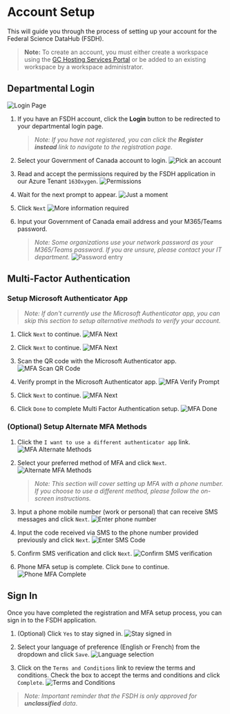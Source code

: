 # Account Setup

This will guide you through the process of setting up your account for the Federal Science DataHub (FSDH).

> **Note:** To create an account, you must either create a workspace using the [GC Hosting Services Portal](https://hosting-services-hebergement.canada.ca/s/gc-cloud-fa-catalogue) or be added to an existing workspace by a workspace administrator.

## Departmental Login

![Login Page](/api/docs/UserGuide/Preregistration/login-page.png)

1. If you have an FSDH account, click the **Login** button to be redirected to your departmental login page.
    > *Note: If you have not registered, you can click the **Register instead** link to navigate to the registration page.*

1. Select your Government of Canada account to login. 
    ![Pick an account](/api/docs/UserGuide/Preregistration/pick-an-account.png)

1. Read and accept the permissions required by the FSDH application in our Azure Tenant `163Oxygen`.
    ![Permissions](/api/docs/UserGuide/Preregistration/permissions.png)

1. Wait for the next prompt to appear.
    ![Just a moment](/api/docs/UserGuide/Preregistration/wait-for-prompt.png)

1. Click `Next`
    ![More information required](/api/docs/UserGuide/Preregistration/click-next.png)

1. Input your Government of Canada email address and your M365/Teams password.
    > *Note: Some organizations use your network password as your M365/Teams password. If you are unsure, please contact your IT department.*
    ![Password entry](/api/docs/UserGuide/Preregistration/password-entry.png)

## Multi-Factor Authentication

### Setup Microsoft Authenticator App

> *Note: If don't currently use the Microsoft Authenticator app, you can skip this section to setup alternative methods to verify your account.*

1. Click `Next` to continue.
    ![MFA Next](/api/docs/UserGuide/Preregistration/mfa-01.png)

1. Click `Next` to continue.
    ![MFA Next](/api/docs/UserGuide/Preregistration/mfa-02.png)

1. Scan the QR code with the Microsoft Authenticator app.
    ![MFA Scan QR Code](/api/docs/UserGuide/Preregistration/mfa-03.png)

1. Verify prompt in the Microsoft Authenticator app.
    ![MFA Verify Prompt](/api/docs/UserGuide/Preregistration/mfa-04.png)

1. Click `Next` to continue.
    ![MFA Next](/api/docs/UserGuide/Preregistration/mfa-05.png)

1. Click `Done` to complete Multi Factor Authentication setup.
    ![MFA Done](/api/docs/UserGuide/Preregistration/mfa-06.png)

### (Optional) Setup Alternate MFA Methods

1. Click the `I want to use a different authenticator app` link.
    ![MFA Alternate Methods](/api/docs/UserGuide/Preregistration/mfa-01.png)

1. Select your preferred method of MFA and click `Next`.
    ![Alternate MFA Methods](/api/docs/UserGuide/Preregistration/mfa-08.png)

    > *Note: This section will cover setting up MFA with a phone number. If you choose to use a different method, please follow the on-screen instructions.*

1. Input a phone mobile number (work or personal) that can receive SMS messages and click `Next`.
    ![Enter phone number](/api/docs/UserGuide/Preregistration/mfa-09.png)

1. Input the code received via SMS to the phone number provided previously and click `Next`.
    ![Enter SMS Code](/api/docs/UserGuide/Preregistration/mfa-10.png)

1. Confirm SMS verification and click `Next`.
    ![Confirm SMS verification](/api/docs/UserGuide/Preregistration/mfa-11.png)

1. Phone MFA setup is complete. Click `Done` to continue.
    ![Phone MFA Complete](/api/docs/UserGuide/Preregistration/mfa-12.png)

## Sign In

Once you have completed the registration and MFA setup process, you can sign in to the FSDH application.

1. (Optional) Click `Yes` to stay signed in.
    ![Stay signed in](/api/docs/UserGuide/Preregistration/stay-signed-in.png)

1. Select your language of preference (English or French) from the dropdown and click `Save`.
    ![Language selection](/api/docs/UserGuide/Preregistration/language-selection.png)

1. Click on the `Terms and Conditions` link to review the terms and conditions. Check the box to accept the terms and conditions and click `Complete`.
    ![Terms and Conditions](/api/docs/UserGuide/Preregistration/terms-and-conditions.png)

> *Note: Important reminder that the FSDH is only approved for **unclassified** data*.
